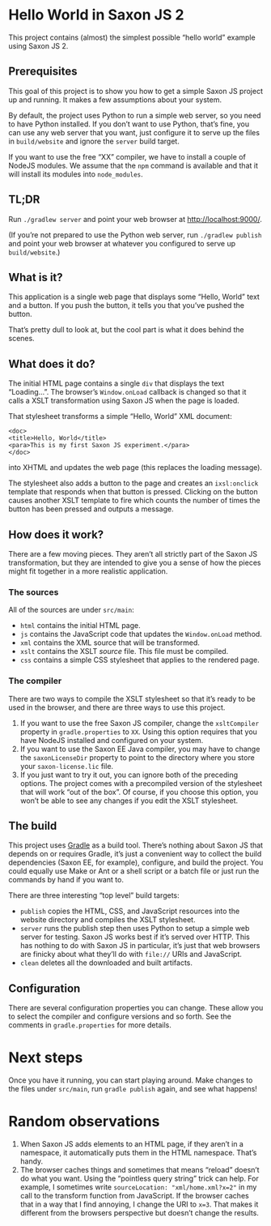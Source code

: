 # Hello World in Saxon JS 2

This project contains (almost) the simplest possible “hello world”
example using Saxon JS 2.

## Prerequisites

This goal of this project is to show you how to get a simple Saxon JS
project up and running. It makes a few assumptions about your system.

By default, the project uses Python to run a simple web server, so you
need to have Python installed. If you don’t want to use Python, that’s
fine, you can use any web server that you want, just configure it to
serve up the files in `build/website` and ignore the `server` build
target.

If you want to use the free “XX” compiler, we have to install a couple
of NodeJS modules. We assume that the `npm` command is available and
that it will install its modules into `node_modules`.

## TL;DR

Run `./gradlew server` and point your web browser at
[http://localhost:9000/](http://localhost:9000/).

(If you’re not prepared to use the Python web server, run
`./gradlew publish` and point your web browser at whatever you
configured to serve up `build/website`.)

## What is it?

This application is a single web page that displays some “Hello,
World” text and a button. If you push the button, it tells you that
you’ve pushed the button.

That’s pretty dull to look at, but the cool part is what it does
behind the scenes.

## What does it do?

The initial HTML page contains a single `div` that displays the text
“Loading…”. The browser’s `Window.onLoad` callback is changed so that
it calls a XSLT transformation using Saxon JS when the page is loaded.

That stylesheet transforms a simple “Hello, World” XML document:

```
<doc>
<title>Hello, World</title>
<para>This is my first Saxon JS experiment.</para>
</doc>
```

into XHTML and updates the web page (this replaces the loading message).

The stylesheet also adds a button to the page and creates an
`ixsl:onclick` template that responds when that button is pressed.
Clicking on the button causes another XSLT template to fire which
counts the number of times the button has been pressed and outputs a
message.

## How does it work?

There are a few moving pieces. They aren’t all strictly part of the
Saxon JS transformation, but they are intended to give you a sense of
how the pieces might fit together in a more realistic application.

### The sources

All of the sources are under `src/main`:

* `html` contains the initial HTML page.
* `js` contains the JavaScript code that updates the `Window.onLoad` method.
* `xml` contains the XML source that will be transformed.
* `xslt` contains the XSLT *source* file. This file must be compiled.
* `css` contains a simple CSS stylesheet that applies to the rendered page.

### The compiler

There are two ways to compile the XSLT stylesheet so that it’s ready
to be used in the browser, and there are three ways to use this
project.

1. If you want to use the free Saxon JS compiler, change the
   `xsltCompiler` property in `gradle.properties` to `XX`. Using this
   option requires that you have NodeJS installed and configured on
   your system.
2. If you want to use the Saxon EE Java compiler, you may have to
   change the `saxonLicenseDir` property to point to the directory
   where you store your `saxon-license.lic` file.
3. If you just want to try it out, you can ignore both of the
   preceding options. The project comes with a precompiled version of
   the stylesheet that will work “out of the box”. Of course, if you
   choose this option, you won’t be able to see any changes if you
   edit the XSLT stylesheet.

## The build

This project uses [Gradle](https://gradle.org/) as a build tool.
There’s nothing about Saxon JS that depends on or requires Gradle,
it’s just a convenient way to collect the build dependencies (Saxon
EE, for example), configure, and build the project. You could equally
use Make or Ant or a shell script or a batch file or just run the
commands by hand if you want to.

There are three interesting “top level” build targets:

* `publish` copies the HTML, CSS, and JavaScript resources into the
  website directory and compiles the XSLT stylesheet.
* `server` runs the publish step then uses Python to setup a simple
   web server for testing. Saxon JS works best if it’s served over
   HTTP. This has nothing to do with Saxon JS in particular, it’s just
   that web browsers are finicky about what they’ll do with `file://`
   URIs and JavaScript.
* `clean` deletes all the downloaded and built artifacts.

## Configuration

There are several configuration properties you can change. These allow
you to select the compiler and configure versions and so forth. See
the comments in `gradle.properties` for more details.

# Next steps

Once you have it running, you can start playing around. Make changes
to the files under `src/main`, run `gradle publish` again, and see
what happens!

# Random observations

1. When Saxon JS adds elements to an HTML page, if they aren’t in a
   namespace, it automatically puts them in the HTML namespace. That’s handy.
2. The browser caches things and sometimes that means “reload” doesn’t
   do what you want. Using the “pointless query string” trick can
   help. For example, I sometimes write `sourceLocation:
   "xml/home.xml?x=2"` in my call to the transform function from
   JavaScript. If the browser caches that in a way that I find
   annoying, I change the URI to `x=3`. That makes it different from
   the browsers perspective but doesn’t change the results.
